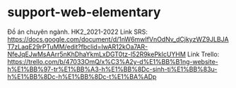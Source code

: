 # support-web-elementary
Đồ án chuyên ngành. HK2_2021-2022
Link SRS: https://docs.google.com/document/d/1nW6mwIfVnOdNv_dCjkyzWZ9JLBJAT7zLaqE29rPTuMM/edit?fbclid=IwAR12kOa7AR-NfeJqEJwMsAArr5nKhDhaYkmLxDGT0tz-l52R9kePklcUYHM
Link Trello: https://trello.com/b/47033OmQ/x%C3%A2y-d%E1%BB%B1ng-website-h%E1%BB%97-tr%E1%BB%A3-h%E1%BB%8Dc-sinh-ti%E1%BB%83u-h%E1%BB%8Dc-h%E1%BB%8Dc-t%E1%BA%ADp
